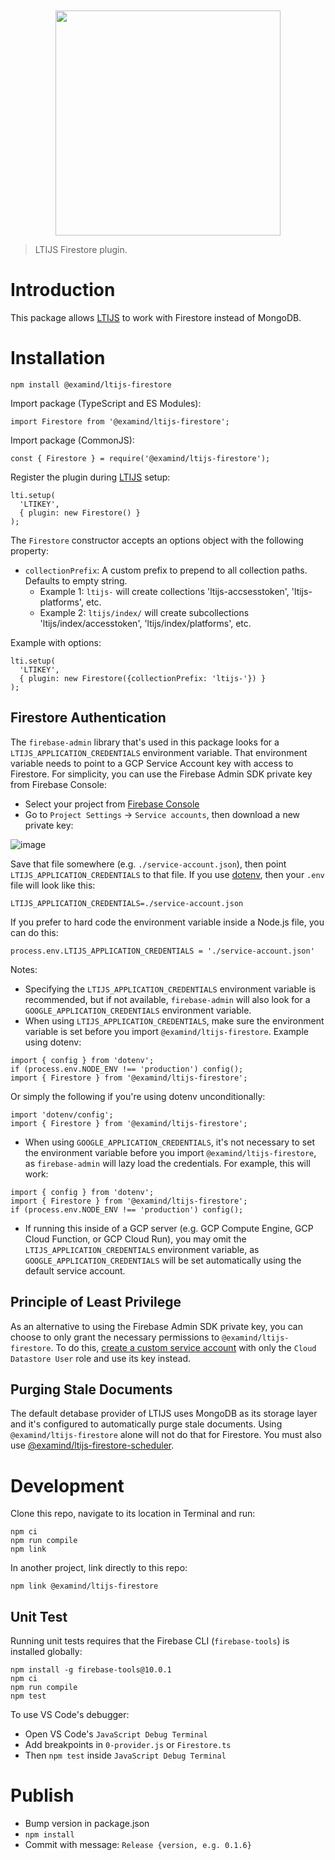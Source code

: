 <div align="center">
	<br>
	<br>
	<a href="https://cvmcosta.github.io/ltijs"><img width="360" src="https://raw.githubusercontent.com/Cvmcosta/ltijs/master/docs/logo-300.svg"></img></a>
</div>

> LTIJS Firestore plugin.

# Introduction

This package allows [LTIJS](https://cvmcosta.github.io/ltijs) to work with Firestore instead of MongoDB.

# Installation

```
npm install @examind/ltijs-firestore
```

Import package (TypeScript and ES Modules):

```
import Firestore from '@examind/ltijs-firestore';
```

Import package (CommonJS):

```
const { Firestore } = require('@examind/ltijs-firestore');
```

Register the plugin during [LTIJS](https://cvmcosta.github.io/ltijs) setup:

```
lti.setup(
  'LTIKEY',
  { plugin: new Firestore() }
);

```

The `Firestore` constructor accepts an options object with the following property:

- `collectionPrefix`: A custom prefix to prepend to all collection paths. Defaults to empty string.
  - Example 1: `ltijs-` will create collections 'ltijs-accsesstoken', 'ltijs-platforms', etc.
  - Example 2: `ltijs/index/` will create subcollections 'ltijs/index/accesstoken', 'ltijs/index/platforms', etc.

Example with options:

```
lti.setup(
  'LTIKEY',
  { plugin: new Firestore({collectionPrefix: 'ltijs-'}) }
);

```

## Firestore Authentication

The `firebase-admin` library that's used in this package looks for a `LTIJS_APPLICATION_CREDENTIALS` environment variable. That environment variable needs to point to a GCP Service Account key with access to Firestore. For simplicity, you can use the Firebase Admin SDK private key from Firebase Console:

- Select your project from [Firebase Console](https://console.firebase.google.com/)
- Go to `Project Settings` -> `Service accounts`, then download a new private key:

![image](https://user-images.githubusercontent.com/504505/154392946-8bb689c5-e68a-41f8-8981-862246ea4a00.png)

Save that file somewhere (e.g. `./service-account.json`), then point `LTIJS_APPLICATION_CREDENTIALS` to that file. If you use [dotenv](https://www.npmjs.com/package/dotenv), then your `.env` file will look like this:

```
LTIJS_APPLICATION_CREDENTIALS=./service-account.json
```

If you prefer to hard code the environment variable inside a Node.js file, you can do this:

```
process.env.LTIJS_APPLICATION_CREDENTIALS = './service-account.json'
```

Notes:

- Specifying the `LTIJS_APPLICATION_CREDENTIALS` environment variable is recommended, but if not available, `firebase-admin` will also look for a `GOOGLE_APPLICATION_CREDENTIALS` environment variable.
- When using `LTIJS_APPLICATION_CREDENTIALS`, make sure the environment variable is set before you import `@examind/ltijs-firestore`. Example using dotenv:

```
import { config } from 'dotenv';
if (process.env.NODE_ENV !== 'production') config();
import { Firestore } from '@examind/ltijs-firestore';
```

Or simply the following if you're using dotenv unconditionally:

```
import 'dotenv/config';
import { Firestore } from '@examind/ltijs-firestore';
```

- When using `GOOGLE_APPLICATION_CREDENTIALS`, it's not necessary to set the environment variable before you import `@examind/ltijs-firestore`, as `firebase-admin` will lazy load the credentials. For example, this will work:

```
import { config } from 'dotenv';
import { Firestore } from '@examind/ltijs-firestore';
if (process.env.NODE_ENV !== 'production') config();
```

- If running this inside of a GCP server (e.g. GCP Compute Engine, GCP Cloud Function, or GCP Cloud Run), you may omit the `LTIJS_APPLICATION_CREDENTIALS` environment variable, as `GOOGLE_APPLICATION_CREDENTIALS` will be set automatically using the default service account.

## Principle of Least Privilege

As an alternative to using the Firebase Admin SDK private key, you can choose to only grant the necessary permissions to `@examind/ltijs-firestore`. To do this, [create a custom service account](https://cloud.google.com/iam/docs/creating-managing-service-accounts) with only the `Cloud Datastore User` role and use its key instead.

## Purging Stale Documents

The default detabase provider of LTIJS uses MongoDB as its storage layer and it's configured to automatically purge stale documents. Using `@examind/ltijs-firestore` alone will not do that for Firestore. You must also use [@examind/ltijs-firestore-scheduler](https://www.npmjs.com/package/@examind/ltijs-firestore-scheduler).

# Development

Clone this repo, navigate to its location in Terminal and run:

```
npm ci
npm run compile
npm link
```

In another project, link directly to this repo:

```
npm link @examind/ltijs-firestore
```

## Unit Test

Running unit tests requires that the Firebase CLI (`firebase-tools`) is installed globally:

```
npm install -g firebase-tools@10.0.1
npm ci
npm run compile
npm test
```

To use VS Code's debugger:

- Open VS Code's `JavaScript Debug Terminal`
- Add breakpoints in `0-provider.js` or `Firestore.ts`
- Then `npm test` inside `JavaScript Debug Terminal`

# Publish

- Bump version in package.json
- `npm install`
- Commit with message: `Release {version, e.g. 0.1.6}`
